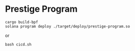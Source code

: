 # Prestige Program
```shell
cargo build-bpf
solana program deploy ./target/deploy/prestige-program.so
```
or
```shell
bash cicd.sh
```